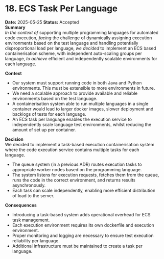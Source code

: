 # 18. ECS Task Per Language
**Date:** 2025-05-25
**Status:** Accepted  
**Summary**  
*In the context of* supporting multiple programming languages for automated code execution, *facing* the challenge of dynamically assigning execution environments based on the test language and handling potentially disproportional load per language, *we decided* to implement an ECS based containerisation scheme, with independent auto-scaling groups per language, *to achieve* efficient and independently scalable environments for each language.  

**Context**  
- Our system must support running code in both Java and Python environments. This must be extensible to more environments in future.  
- We need a scalable approach to provide available and reliable environments based on the test language.
- A containerisation system able to run multiple languages in a single container would lead to larger docker images, slower deployment and backlogs of tests for each language.
- An ECS task per language enables the execution service to independently scale language test environments, whilst reducing the amount of set up per container.

**Decision**  
We decided to implement a task-based execution containerisation system where the code execution service contains multiple tasks for each language.
- The queue system (in a previous ADR) routes execution tasks to appropriate worker nodes based on the programming language.  
- The system listens for execution requests, fetches them from the queue, runs the code in the correct environment, and returns results asynchronously.  
- Each task can scale independently, enabling more efficient distribution of load to the server.

**Consequences**  
- Introducing a task-based system adds operational overhead for ECS task management.  
- Each execution environment requires its own dockerfile and execution environment.
- Proper monitoring and logging are necessary to ensure test execution reliability per language.  
- Additional infrastructure must be maintained to create a task per language.